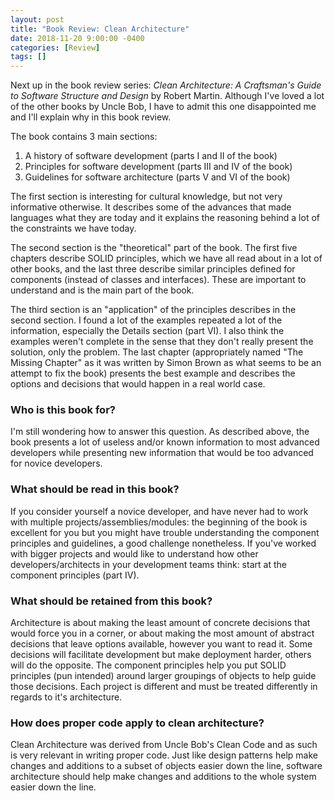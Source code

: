 ```yaml
---
layout: post
title: "Book Review: Clean Architecture"
date: 2018-11-20 9:00:00 -0400
categories: [Review]
tags: []
---
```

Next up in the book review series: *Clean Architecture: A Craftsman's Guide to Software Structure and Design* by Robert Martin. Although I've loved a lot of the other books by Uncle Bob, I have to admit this one disappointed me and I'll explain why in this book review.

The book contains 3 main sections:
1. A history of software development (parts I and II of the book)
2. Principles for software development (parts III and IV of the book)
3. Guidelines for software architecture (parts V and VI of the book)

The first section is interesting for cultural knowledge, but not very informative otherwise. It describes some of the advances that made languages what they are today and it explains the reasoning behind a lot of the constraints we have today.

The second section is the "theoretical" part of the book. The first five chapters describe SOLID principles, which we have all read about in a lot of other books, and the last three describe similar principles defined for components (instead of classes and interfaces). These are important to understand and is the main part of the book.

The third section is an "application" of the principles describes in the second section. I found a lot of the examples repeated a lot of the information, especially the Details section (part VI). I also think the examples weren't complete in the sense that they don't really present the solution, only the problem. The last chapter (appropriately named "The Missing Chapter" as it was written by Simon Brown as what seems to be an attempt to fix the book) presents the best example and describes the options and decisions that would happen in a real world case.

### Who is this book for?
I'm still wondering how to answer this question. As described above, the book presents a lot of useless and/or known information to most advanced developers while presenting new information that would be too advanced for novice developers.

### What should be read in this book?
If you consider yourself a novice developer, and have never had to work with multiple projects/assemblies/modules: the beginning of the book is excellent for you but you might have trouble understanding the component principles and guidelines, a good challenge nonetheless. If you've worked with bigger projects and would like to understand how other developers/architects in your development teams think: start at the component principles (part IV).

### What should be retained from this book?
Architecture is about making the least amount of concrete decisions that would force you in a corner, or about making the most amount of abstract decisions that leave options available, however you want to read it. Some decisions will facilitate development but make deployment harder, others will do the opposite. The component principles help you put SOLID principles (pun intended) around larger groupings of objects to help guide those decisions. Each project is different and must be treated differently in regards to it's architecture.

### How does proper code apply to clean architecture?
Clean Architecture was derived from Uncle Bob's Clean Code and as such is very relevant in writing proper code. Just like design patterns help make changes and additions to a subset of objects easier down the line, software architecture should help make changes and additions to the whole system easier down the line.